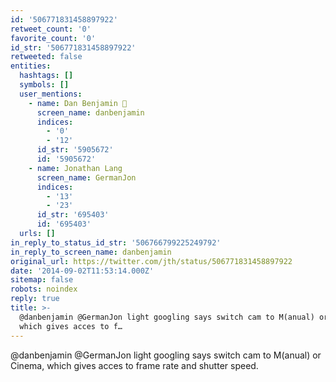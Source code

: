 ```yaml
---
id: '506771831458897922'
retweet_count: '0'
favorite_count: '0'
id_str: '506771831458897922'
retweeted: false
entities:
  hashtags: []
  symbols: []
  user_mentions:
    - name: Dan Benjamin 👻
      screen_name: danbenjamin
      indices:
        - '0'
        - '12'
      id_str: '5905672'
      id: '5905672'
    - name: Jonathan Lang
      screen_name: GermanJon
      indices:
        - '13'
        - '23'
      id_str: '695403'
      id: '695403'
  urls: []
in_reply_to_status_id_str: '506766799225249792'
in_reply_to_screen_name: danbenjamin
original_url: https://twitter.com/jth/status/506771831458897922
date: '2014-09-02T11:53:14.000Z'
sitemap: false
robots: noindex
reply: true
title: >-
  @danbenjamin @GermanJon light googling says switch cam to M(anual) or Cinema,
  which gives acces to f…
---
```


@danbenjamin @GermanJon light googling says switch cam to M(anual) or Cinema, which gives acces to frame rate and shutter speed.